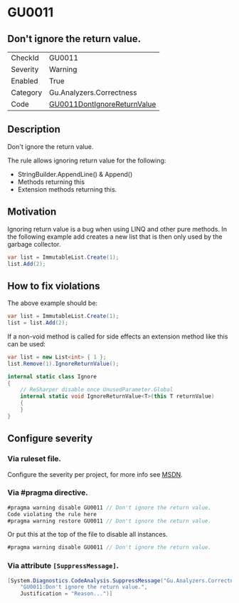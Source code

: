# GU0011
## Don't ignore the return value.

<!-- start generated table -->
<table>
  <tr>
    <td>CheckId</td>
    <td>GU0011</td>
  </tr>
  <tr>
    <td>Severity</td>
    <td>Warning</td>
  </tr>
  <tr>
    <td>Enabled</td>
    <td>True</td>
  </tr>
  <tr>
    <td>Category</td>
    <td>Gu.Analyzers.Correctness</td>
  </tr>
  <tr>
    <td>Code</td>
    <td><a href="https://github.com/DotNetAnalyzers/Gu.Analyzers/blob/master/Gu.Analyzers/GU0011DontIgnoreReturnValue.cs">GU0011DontIgnoreReturnValue</a></td>
  </tr>
</table>
<!-- end generated table -->

## Description

Don't ignore the return value.

The rule allows ignoring return value for the following:
- StringBuilder.AppendLine() & Append()
- Methods returning this
- Extension methods returning this.

## Motivation

Ignoring return value is a bug when using LINQ and other pure methods.
In the following example add creates a new list that is then only used by the garbage collector.

```c#
var list = ImmutableList.Create(1);
list.Add(2);
```

## How to fix violations

The above example should be:

```c#
var list = ImmutableList.Create(1);
list = list.Add(2);
```

If a non-void method is called for side effects an extension method like this can be used:

```c#
var list = new List<int> { 1 };
list.Remove(1).IgnoreReturnValue();
```

```c#
internal static class Ignore
{
    // ReSharper disable once UnusedParameter.Global
    internal static void IgnoreReturnValue<T>(this T returnValue)
    {
    }
}
```
<!-- start generated config severity -->
## Configure severity

### Via ruleset file.

Configure the severity per project, for more info see [MSDN](https://msdn.microsoft.com/en-us/library/dd264949.aspx).

### Via #pragma directive.
```C#
#pragma warning disable GU0011 // Don't ignore the return value.
Code violating the rule here
#pragma warning restore GU0011 // Don't ignore the return value.
```

Or put this at the top of the file to disable all instances.
```C#
#pragma warning disable GU0011 // Don't ignore the return value.
```

### Via attribute `[SuppressMessage]`.

```C#
[System.Diagnostics.CodeAnalysis.SuppressMessage("Gu.Analyzers.Correctness", 
    "GU0011:Don't ignore the return value.", 
    Justification = "Reason...")]
```
<!-- end generated config severity -->
